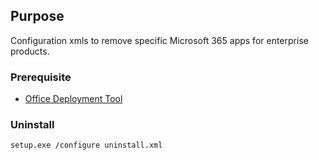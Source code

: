 ## Purpose
Configuration xmls to remove specific Microsoft 365 apps for enterprise products. 

### Prerequisite
* [Office Deployment Tool](http://go.microsoft.com/fwlink/?LinkId=691958)

### Uninstall
```
setup.exe /configure uninstall.xml
```

